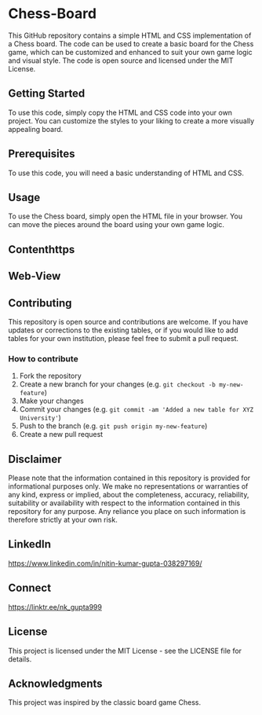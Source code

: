 # Chess-Board
This GitHub repository contains a simple HTML and CSS implementation of a Chess board. The code can be used to create a basic board for the Chess game, which can be customized and enhanced to suit your own game logic and visual style. The code is open source and licensed under the MIT License.

## Getting Started
To use this code, simply copy the HTML and CSS code into your own project. You can customize the styles to your liking to create a more visually appealing board.

## Prerequisites
To use this code, you will need a basic understanding of HTML and CSS.

## Usage
To use the Chess board, simply open the HTML file in your browser. You can move the pieces around the board using your own game logic.

## Contenthttps

## Web-View

## Contributing

This repository is open source and contributions are welcome. If you have updates or corrections to the existing tables, or if you would like to add tables for your own institution, please feel free to submit a pull request.

### How to contribute
1. Fork the repository
2. Create a new branch for your changes (e.g. `git checkout -b my-new-feature`)
3. Make your changes
4. Commit your changes (e.g. `git commit -am 'Added a new table for XYZ University'`)
5. Push to the branch (e.g. `git push origin my-new-feature`)
6. Create a new pull request

## Disclaimer
Please note that the information contained in this repository is provided for informational purposes only. We make no representations or warranties of any kind, express or implied, about the completeness, accuracy, reliability, suitability or availability with respect to the information contained in this repository for any purpose. Any reliance you place on such information is therefore strictly at your own risk.


## LinkedIn 
https://www.linkedin.com/in/nitin-kumar-gupta-038297169/

## Connect 
https://linktr.ee/nk_gupta999

## License
This project is licensed under the MIT License - see the LICENSE file for details.

## Acknowledgments
This project was inspired by the classic board game Chess.
